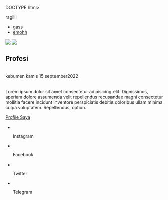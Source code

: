 DOCTYPE html>
<html lang="en">
<head>
<meta charset="UTF-8">
<meta name="viewport" content="width=device-width, initial-scale=1.0">
<link rel="stylesheet" href="style.css">
<title>Web | Portofolio</title>
</head>
<body>
<div class="container">
<div class="sidebar">
ragilll
<nav>
<ul>
<li><a href="">gass</a></li>
<li><a href="">emohh</a></li>
</ul>
</nav>
</div>
<main class="content">
<section class="hero">
<img src=profil.jpg>
<img src=ragil.jpg
<div class="hero-content">
<h1>Profesi</h1><br></h2>kebumen kamis 15 september2022</h2><br><br>
<p> Lorem ipsum dolor sit amet consectetur adipisicing elit. Dignissimos, aperiam dolore assumenda velit repellendus recusandae magni consectetur mollitia facere incidunt inventore perspiciatis  debitis doloribus ullam minima culpa voluptatem. Repellendus, option.</p>
<a href="" class="action-btn">Profile Saya</a>
</div>
</section>
</div>
<div class="footer">
<footer>
<ul>
<li><img src="instagram.png" alt=""><p>Instagram</p></a></li>
<li><img src="facebook.png" alt=""><p>Facebook</p></a></li>
<li><img src="twitter.png" alt=""><p>Twitter</p></a></li>
<li><img src="telegram.png" alt=""><p>Telegram</p></a></li>
</ul>
</footer>
</div>
</div>
</body>
</html>
